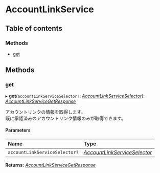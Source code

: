# AccountLinkService


## Table of contents

### Methods

- [get](accountlinkservice.md#get)

## Methods

### get

▸ **get**(`accountLinkServiceSelector?`: [*AccountLinkServiceSelector*](../../data/search/accountlinkserviceselector.md)): [*AccountLinkServiceGetResponse*](../../data/search/accountlinkservicegetresponse.md)

<div lang=\"ja\">アカウントリンクの情報を取得します。<br> 既に承認済みのアカウントリンク情報のみが取得できます。</div> 

#### Parameters

| Name | Type |
| :------ | :------ |
| `accountLinkServiceSelector?` | [*AccountLinkServiceSelector*](../../data/search/accountlinkserviceselector.md) |

**Returns:** [*AccountLinkServiceGetResponse*](../../data/search/accountlinkservicegetresponse.md)
